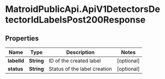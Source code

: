 # MatroidPublicApi.ApiV1DetectorsDetectorIdLabelsPost200Response

## Properties

Name | Type | Description | Notes
------------ | ------------- | ------------- | -------------
**labelId** | **String** | ID of the created label | [optional] 
**status** | **String** | Status of the label creation | [optional] 


